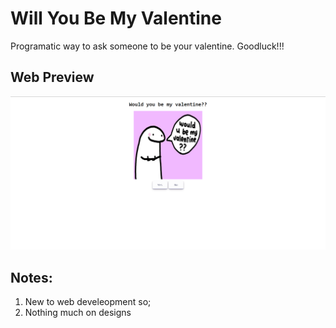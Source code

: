# Will You Be My Valentine

Programatic way to ask someone to be your valentine. Goodluck!!!

## Web Preview
![Web Preview](https://github.com/sudo-paoo/will-you-be-my-valentine/blob/0a573dd13c62588cc6a09a5e45062ffb02375f6d/img/preview.png)

## Notes:
1. New to web develeopment so;
2. Nothing much on designs
